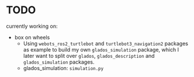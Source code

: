 # TODO
currently working on:
- box on wheels
    - Using `webots_ros2_turtlebot` and `turtlebot3_navigation2` packages as example to build my own `glados_simulation` package, which I later want to split over `glados`, `glados_description` and `glados_simulation` packages.
    - glados_simulation: `simulation.py`